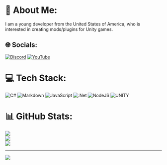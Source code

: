 # 💫 About Me:
I am a young developer from the United States of America, who is interested in creating mods/plugins for Unity games.


## 🌐 Socials:
[![Discord](https://img.shields.io/badge/Discord-%237289DA.svg?logo=discord&logoColor=white)](https://discord.gg/https://discord.gg/rxSEV6PqJu ) [![YouTube](https://img.shields.io/badge/YouTube-%23FF0000.svg?logo=YouTube&logoColor=white)](https://youtube.com/@UCHcqgkIWAnVjlRthkgyTKWQ) 

# 💻 Tech Stack:
![C#](https://img.shields.io/badge/c%23-%23239120.svg?style=for-the-badge&logo=c-sharp&logoColor=white) ![Markdown](https://img.shields.io/badge/markdown-%23000000.svg?style=for-the-badge&logo=markdown&logoColor=white) ![JavaScript](https://img.shields.io/badge/javascript-%23323330.svg?style=for-the-badge&logo=javascript&logoColor=%23F7DF1E) ![.Net](https://img.shields.io/badge/.NET-5C2D91?style=for-the-badge&logo=.net&logoColor=white) ![NodeJS](https://img.shields.io/badge/node.js-6DA55F?style=for-the-badge&logo=node.js&logoColor=white) ![UNITY](https://img.shields.io/badge/Unity-%2320232a.svg?style=for-the-badge&logo=unity&logoColor=white)
# 📊 GitHub Stats:
![](https://github-readme-stats.vercel.app/api?username=crafterbotofficial&theme=dark&hide_border=false&include_all_commits=true&count_private=true)<br/>
![](https://github-readme-streak-stats.herokuapp.com/?user=crafterbotofficial&theme=dark&hide_border=false)<br/>
![](https://github-readme-stats.vercel.app/api/top-langs/?username=crafterbotofficial&theme=dark&hide_border=false&include_all_commits=true&count_private=true&layout=compact)

---
[![](https://visitcount.itsvg.in/api?id=crafterbotofficial&icon=0&color=0)](https://visitcount.itsvg.in)

<!-- Proudly created with GPRM ( https://gprm.itsvg.in ) -->
